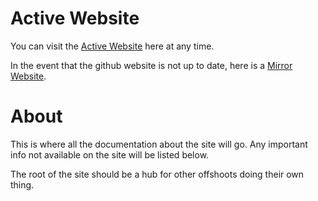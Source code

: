 # Active Website
You can visit the [Active Website](https://sim2kid.github.io/webdev1-sp22/) here at any time.

In the event that the github website is not up to date, here is a [Mirror Website](https://class.simmgames.com/).

# About
This is where all the documentation about the site will go. Any important info not available on the site will be listed below.

The root of the site should be a hub for other offshoots doing their own thing.
